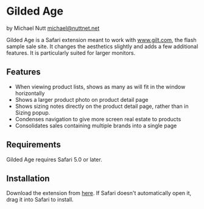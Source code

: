 Gilded Age
==========
by Michael Nutt <michael@nuttnet.net>

Gilded Age is a Safari extension meant to work with www.gilt.com, the flash sample sale site.  It changes the aesthetics slightly and adds a few additional features. It is particularly suited for larger monitors.

Features
--------
* When viewing product lists, shows as many as will fit in the window horizontally
* Shows a larger product photo on product detail page
* Shows sizing notes directly on the product detail page, rather than in Sizing popup.
* Condenses navigation to give more screen real estate to products
* Consolidates sales containing multiple brands into a single page

Requirements
------------
Gilded Age requires Safari 5.0 or later.

Installation
------------
Download the extension from [here](http://github.com/downloads/mnutt/gilded_age/gilded_age-latest.safariextz).  If Safari doesn't automatically open it, drag it into Safari to install.
